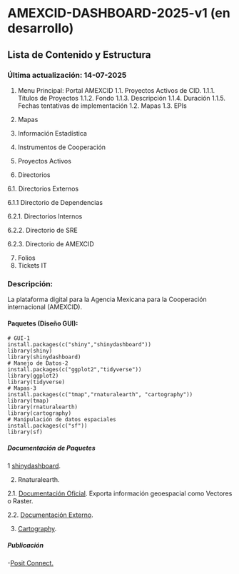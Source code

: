 # AMEXCID-DASHBOARD-2025-v1 (en desarrollo)
## Lista de Contenido y Estructura
### Última actualización: 14-07-2025

1. Menu Principal: Portal AMEXCID 
   1.1. Proyectos Activos de CID.
      1.1.1. Títulos de Proyectos
      1.1.2. Fondo
      1.1.3. Descripción
      1.1.4. Duración
      1.1.5. Fechas tentativas de implementación
   1.2. Mapas
   1.3. EPIs

3. Mapas
   
4. Información Estadística
   
5. Instrumentos de Cooperación
   
6. Proyectos Activos
   
7. Directorios

6.1. Directorios Externos
   
  6.1.1 Directorio de Dependencias

6.2.1. Directorios Internos 
  
   6.2.2. Directorio de SRE
  
   6.2.3. Directorio de AMEXCID

 7. Folios
 8. Tickets IT
### Descripción: 
La plataforma digital para la Agencia Mexicana para la Cooperación internacional (AMEXCID).

#### Paquetes (Diseño GUI):
 ```{R, Paquetes}
# GUI-1
install.packages(c("shiny","shinydashboard"))
library(shiny)
library(shinydashboard)
# Manejo de Datos-2
install.packages(c("ggplot2","tidyverse"))
library(ggplot2)
library(tidyverse)
# Mapas-3
install.packages(c("tmap","rnaturalearth", "cartography"))
library(tmap)
library(rnaturalearth)
library(cartography)
# Manipulación de datos espaciales
install.packages(c("sf"))
library(sf)
 ```
##### Documentación de Paquetes
1 [shinydashboard](https://rstudio.github.io/shinydashboard/).

2. Rnaturalearth.
   
2.1. [Documentación Oficial](https://www.naturalearthdata.com/). Exporta información geoespacial como Vectores o Raster. 

2.2. [Documentación Externo](https://www.rdocumentation.org/packages/rnaturalearth/versions/0.0.0.9000).

3. [Cartography](https://cran.r-project.org/web/packages/cartography/vignettes/cartography.html).

##### Publicación 

-[Posit Connect.](https://docs.posit.co/connect-cloud/how-to/r/shiny-r.html)
